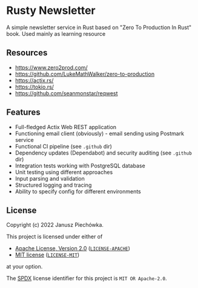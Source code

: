# Rusty Newsletter

A simple newsletter service in Rust based on "Zero To Production In Rust" book. Used mainly as learning resource

## Resources

* https://www.zero2prod.com/
* https://github.com/LukeMathWalker/zero-to-production
* https://actix.rs/
* https://tokio.rs/
* https://github.com/seanmonstar/reqwest

## Features

* Full-fledged Actix Web REST application
* Functioning email client (obviously) - email sending using Postmark service
* Functional CI pipeline (see `.github` dir)
* Dependency updates (Dependabot) and security auditing (see `.github` dir)
* Integration tests working with PostgreSQL database
* Unit testing using different approaches
* Input parsing and validation
* Structured logging and tracing
* Ability to specify config for different environments

## License

Copyright (c) 2022 Janusz Piechówka.

This project is licensed under either of

- [Apache License, Version 2.0](https://www.apache.org/licenses/LICENSE-2.0) ([`LICENSE-APACHE`](LICENSE-APACHE))
- [MIT license](https://opensource.org/licenses/MIT) ([`LICENSE-MIT`](LICENSE-MIT))

at your option.

The [SPDX](https://spdx.dev) license identifier for this project is `MIT OR Apache-2.0`.